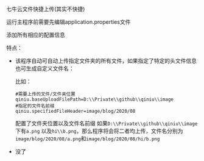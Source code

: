 七牛云文件快捷上传(其实不快捷)

运行主程序前需要先编辑application.properties文件

添加所有相应的配置信息

特点：
- 该程序自动可自动上传指定文件夹的所有文件，如果指定了特定的头文件信息也可生成自定义文件名：
    
    比如：
    ~~~properties
  #需要上传的文件/文件夹位置
  qiniu.baseUploadFilePath=D:\\Private\\github\\qiniu\\image
  #指定的文件名前缀
  qiniu.specifiedFileHeader=image/blog/2020/08
    ~~~
    配置了文件夹位置以及文件名前缀
    如果`D:\\Private\\github\\qiniu\\image`下有`a.png`
    以及`hi\\b.png`，那么程序将会将二者均上传，文件名分别为
    `image/blog/2020/08/a.png`和`image/blog/2020/08/hi/b.png`
- 没了

